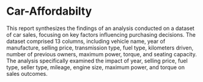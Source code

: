 # Car-Affordabilty
This report synthesizes the findings of an analysis conducted on a dataset of car sales, focusing on key factors influencing purchasing decisions. The dataset comprised 13 columns, including vehicle name, year of manufacture, selling price, transmission type, fuel type, kilometers driven, number of previous owners, maximum power, torque, and seating capacity. The analysis specifically examined the impact of year, selling price, fuel type, seller type, mileage, engine size, maximum power, and torque on sales outcomes.
